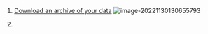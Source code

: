 1. [Download an archive of your data](https://twitter.com/settings/download_your_data)
   ![image-20221130130655793](C:\Users\Candinya\AppData\Roaming\Typora\typora-user-images\image-20221130130655793.png)

2.
